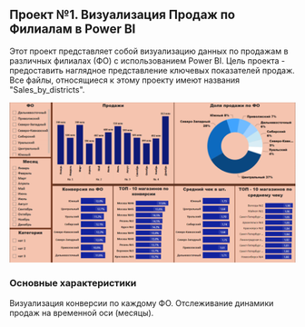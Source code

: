 ## Проект №1. Визуализация Продаж по Филиалам в Power BI
Этот проект представляет собой визуализацию данных по продажам в различных филиалах (ФО) с использованием Power BI. Цель проекта - предоставить наглядное представление ключевых показателей продаж.
Все файлы, относящиеся к этому проекту имеют названия "Sales_by_districts".

![отчет продаж по филиалам](https://github.com/Dron4illa/Portfolio/blob/main/Power%20BI%20projects/images/screenshot1.png)

### Основные характеристики
Визуализация конверсии по каждому ФО. Отслеживание динамики продаж на временной оси (месяцы).

